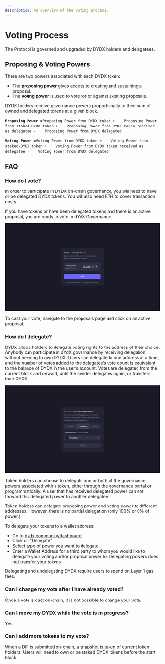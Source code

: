 ```yaml
---
description: An overview of the voting process.
---
```


# Voting Process

The Protocol is governed and upgraded by DYDX holders and delegatees.

## **Proposing & Voting Powers**

There are two powers associated with each DYDX token:

* The **proposing power** gives access to creating and sustaining a proposal.
* The **voting power** is used to vote for or against existing proposals.

DYDX holders receive governance powers proportionally to their sum of owned and delegated tokens at a given block.

**`Proposing Power =`**`Proposing Power from DYDX token +   
Proposing Power from staked-DYDX token +   
Proposing Power from DYDX token received as delegatee -   
Proposing Power from DYDX delegated`

**`Voting Power =`**`Voting Power from DYDX token +   
Voting Power from staked-DYDX token +   
Voting Power from DYDX token received as delegatee -   
Voting Power from DYDX delegated`

## FAQ

### How do I vote?

In order to participate in DYDX on-chain governance, you will need to have or be delegated DYDX tokens. You will also need ETH to cover transaction costs.

If you have tokens or have been delegated tokens and there is an active proposal, you are ready to vote in dYdX Governance. 

![Cast votes using your voting power](../.gitbook/assets/image%20%2883%29.png)

To cast your vote, navigate to the proposals page and click on an active proposal.

### **How do I delegate?**

DYDX allows holders to delegate voting rights to the address of their choice. Anybody can participate in dYdX governance by receiving delegation, without needing to own DYDX. Users can delegate to one address at a time, and the number of votes added to the delegatee’s vote count is equivalent to the balance of DYDX in the user’s account. Votes are delegated from the current block and onward, until the sender delegates again, or transfers their DYDX.

![Delegate away your voting &amp; proposing powers](../.gitbook/assets/image%20%2884%29.png)

Token holders can choose to delegate one or both of the governance powers associated with a token, either through the governance portal or programmatically. A user that has received delegated power can not forward this delegated power to another delegatee.

Token holders can delegate proposing power and voting power to different addresses. However, there is no partial delegation \(only 100% or 0% of power.\)

To delegate your tokens to a wallet address: 

* Go to [dydx.community/dashboard](https://dydx.community/dashboard)
* Click on "Delegate"
* Select type of power you want to delegate
* Enter a Wallet Address for a third party to whom you would like to delegate your voting and/or proposal power to. Delegating powers does not transfer your tokens

Delegating and undelegating DYDX require users to spend on Layer 1 gas fees.

### Can I change my vote after I have already voted?

Once a vote is cast on-chain, it is not possible to change your vote.

### Can I move my DYDX while the vote is in progress?

Yes.

### Can I add more tokens to my vote?

When a DIP is submitted on-chain, a snapshot is taken of current token holders. Users will need to own or be staked DYDX tokens before the start block.

